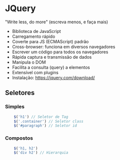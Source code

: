 # JQuery

"Write less, do more" (escreva menos, e faça mais)
- Biblioteca de JavaScript
- Carregamento rápido
- Coverte para JS (ECMAScript) padrão
- Cross-browser: funciona em diversos navegadores
- Escrever um código para todos os navegadores
- Rápida captura e transmissão de dados
- Manipula o DOM
- Facilita a consulta (query) a elementos
- Extensível com plugins
- Instalação: https://jquery.com/download/

## Seletores
### Simples

```js
    $('h1') // Seletor de Tag
    $('.container') // Seletor class
    $('#paragraph') // Seletor id
```

### Compostos

```js
    $('h1, h2')
    $('div h2') // Hierarquia
```
